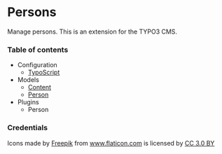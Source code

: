 # Persons
Manage persons. This is an extension for the TYPO3 CMS.

### Table of contents

* Configuration
    * [TypoScript](./Documentation/Configuration/TypoScript.md)
* Models
    * [Content](./Documentation/Models/Content.md)
    * [Person](./Documentation/Models/Content.md)
* Plugins
    * Person
### Credentials
Icons made by <a href="http://www.freepik.com" title="Freepik">Freepik</a> from <a href="http://www.flaticon.com" title="Flaticon">www.flaticon.com</a> is licensed by <a href="http://creativecommons.org/licenses/by/3.0/" title="Creative Commons BY 3.0" target="_blank">CC 3.0 BY</a></div>

